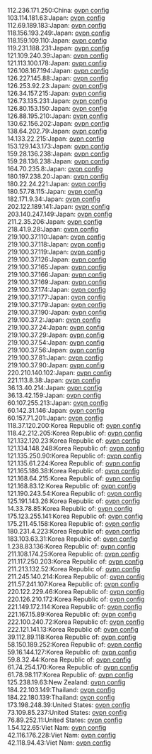 112.236.171.250:China: [ovpn config](vpn/112_236_171_250.ovpn)  
103.114.181.63:Japan: [ovpn config](vpn/103_114_181_63.ovpn)  
112.69.189.183:Japan: [ovpn config](vpn/112_69_189_183.ovpn)  
118.156.193.249:Japan: [ovpn config](vpn/118_156_193_249.ovpn)  
118.159.109.110:Japan: [ovpn config](vpn/118_159_109_110.ovpn)  
119.231.188.231:Japan: [ovpn config](vpn/119_231_188_231.ovpn)  
121.109.240.39:Japan: [ovpn config](vpn/121_109_240_39.ovpn)  
121.113.100.178:Japan: [ovpn config](vpn/121_113_100_178.ovpn)  
126.108.167.194:Japan: [ovpn config](vpn/126_108_167_194.ovpn)  
126.227.145.88:Japan: [ovpn config](vpn/126_227_145_88.ovpn)  
126.253.92.23:Japan: [ovpn config](vpn/126_253_92_23.ovpn)  
126.34.157.215:Japan: [ovpn config](vpn/126_34_157_215.ovpn)  
126.73.135.231:Japan: [ovpn config](vpn/126_73_135_231.ovpn)  
126.80.153.150:Japan: [ovpn config](vpn/126_80_153_150.ovpn)  
126.88.195.210:Japan: [ovpn config](vpn/126_88_195_210.ovpn)  
130.62.156.202:Japan: [ovpn config](vpn/130_62_156_202.ovpn)  
138.64.202.79:Japan: [ovpn config](vpn/138_64_202_79.ovpn)  
14.133.22.215:Japan: [ovpn config](vpn/14_133_22_215.ovpn)  
153.129.143.173:Japan: [ovpn config](vpn/153_129_143_173.ovpn)  
159.28.136.238:Japan: [ovpn config](vpn/159_28_136_238.ovpn)  
159.28.136.238:Japan: [ovpn config](vpn/159_28_136_238.ovpn)  
164.70.235.8:Japan: [ovpn config](vpn/164_70_235_8.ovpn)  
180.197.238.20:Japan: [ovpn config](vpn/180_197_238_20.ovpn)  
180.22.24.221:Japan: [ovpn config](vpn/180_22_24_221.ovpn)  
180.57.78.115:Japan: [ovpn config](vpn/180_57_78_115.ovpn)  
182.171.9.34:Japan: [ovpn config](vpn/182_171_9_34.ovpn)  
202.122.189.141:Japan: [ovpn config](vpn/202_122_189_141.ovpn)  
203.140.247.149:Japan: [ovpn config](vpn/203_140_247_149.ovpn)  
211.2.35.206:Japan: [ovpn config](vpn/211_2_35_206.ovpn)  
218.41.9.28:Japan: [ovpn config](vpn/218_41_9_28.ovpn)  
219.100.37.110:Japan: [ovpn config](vpn/219_100_37_110.ovpn)  
219.100.37.118:Japan: [ovpn config](vpn/219_100_37_118.ovpn)  
219.100.37.119:Japan: [ovpn config](vpn/219_100_37_119.ovpn)  
219.100.37.126:Japan: [ovpn config](vpn/219_100_37_126.ovpn)  
219.100.37.165:Japan: [ovpn config](vpn/219_100_37_165.ovpn)  
219.100.37.166:Japan: [ovpn config](vpn/219_100_37_166.ovpn)  
219.100.37.169:Japan: [ovpn config](vpn/219_100_37_169.ovpn)  
219.100.37.174:Japan: [ovpn config](vpn/219_100_37_174.ovpn)  
219.100.37.177:Japan: [ovpn config](vpn/219_100_37_177.ovpn)  
219.100.37.179:Japan: [ovpn config](vpn/219_100_37_179.ovpn)  
219.100.37.190:Japan: [ovpn config](vpn/219_100_37_190.ovpn)  
219.100.37.2:Japan: [ovpn config](vpn/219_100_37_2.ovpn)  
219.100.37.24:Japan: [ovpn config](vpn/219_100_37_24.ovpn)  
219.100.37.29:Japan: [ovpn config](vpn/219_100_37_29.ovpn)  
219.100.37.54:Japan: [ovpn config](vpn/219_100_37_54.ovpn)  
219.100.37.56:Japan: [ovpn config](vpn/219_100_37_56.ovpn)  
219.100.37.81:Japan: [ovpn config](vpn/219_100_37_81.ovpn)  
219.100.37.90:Japan: [ovpn config](vpn/219_100_37_90.ovpn)  
220.210.140.102:Japan: [ovpn config](vpn/220_210_140_102.ovpn)  
221.113.8.38:Japan: [ovpn config](vpn/221_113_8_38.ovpn)  
36.13.40.214:Japan: [ovpn config](vpn/36_13_40_214.ovpn)  
36.13.42.159:Japan: [ovpn config](vpn/36_13_42_159.ovpn)  
60.107.255.213:Japan: [ovpn config](vpn/60_107_255_213.ovpn)  
60.142.31.146:Japan: [ovpn config](vpn/60_142_31_146.ovpn)  
60.157.71.201:Japan: [ovpn config](vpn/60_157_71_201.ovpn)  
118.37.120.200:Korea Republic of: [ovpn config](vpn/118_37_120_200.ovpn)  
118.42.212.205:Korea Republic of: [ovpn config](vpn/118_42_212_205.ovpn)  
121.132.120.23:Korea Republic of: [ovpn config](vpn/121_132_120_23.ovpn)  
121.134.148.248:Korea Republic of: [ovpn config](vpn/121_134_148_248.ovpn)  
121.135.250.90:Korea Republic of: [ovpn config](vpn/121_135_250_90.ovpn)  
121.135.61.224:Korea Republic of: [ovpn config](vpn/121_135_61_224.ovpn)  
121.165.186.38:Korea Republic of: [ovpn config](vpn/121_165_186_38.ovpn)  
121.168.64.215:Korea Republic of: [ovpn config](vpn/121_168_64_215.ovpn)  
121.168.83.12:Korea Republic of: [ovpn config](vpn/121_168_83_12.ovpn)  
121.190.243.54:Korea Republic of: [ovpn config](vpn/121_190_243_54.ovpn)  
125.191.143.26:Korea Republic of: [ovpn config](vpn/125_191_143_26.ovpn)  
14.33.78.85:Korea Republic of: [ovpn config](vpn/14_33_78_85.ovpn)  
175.123.255.141:Korea Republic of: [ovpn config](vpn/175_123_255_141.ovpn)  
175.211.45.158:Korea Republic of: [ovpn config](vpn/175_211_45_158.ovpn)  
180.231.4.223:Korea Republic of: [ovpn config](vpn/180_231_4_223.ovpn)  
183.103.63.31:Korea Republic of: [ovpn config](vpn/183_103_63_31.ovpn)  
1.238.83.136:Korea Republic of: [ovpn config](vpn/1_238_83_136.ovpn)  
211.108.174.25:Korea Republic of: [ovpn config](vpn/211_108_174_25.ovpn)  
211.117.250.203:Korea Republic of: [ovpn config](vpn/211_117_250_203.ovpn)  
211.213.132.52:Korea Republic of: [ovpn config](vpn/211_213_132_52.ovpn)  
211.245.140.214:Korea Republic of: [ovpn config](vpn/211_245_140_214.ovpn)  
211.57.241.107:Korea Republic of: [ovpn config](vpn/211_57_241_107.ovpn)  
220.122.229.46:Korea Republic of: [ovpn config](vpn/220_122_229_46.ovpn)  
220.126.210.172:Korea Republic of: [ovpn config](vpn/220_126_210_172.ovpn)  
221.149.172.114:Korea Republic of: [ovpn config](vpn/221_149_172_114.ovpn)  
221.167.15.89:Korea Republic of: [ovpn config](vpn/221_167_15_89.ovpn)  
222.100.240.72:Korea Republic of: [ovpn config](vpn/222_100_240_72.ovpn)  
222.121.141.13:Korea Republic of: [ovpn config](vpn/222_121_141_13.ovpn)  
39.112.89.118:Korea Republic of: [ovpn config](vpn/39_112_89_118.ovpn)  
58.150.189.252:Korea Republic of: [ovpn config](vpn/58_150_189_252.ovpn)  
59.16.144.127:Korea Republic of: [ovpn config](vpn/59_16_144_127.ovpn)  
59.8.32.44:Korea Republic of: [ovpn config](vpn/59_8_32_44.ovpn)  
61.74.254.170:Korea Republic of: [ovpn config](vpn/61_74_254_170.ovpn)  
61.78.98.117:Korea Republic of: [ovpn config](vpn/61_78_98_117.ovpn)  
125.238.19.63:New Zealand: [ovpn config](vpn/125_238_19_63.ovpn)  
184.22.103.149:Thailand: [ovpn config](vpn/184_22_103_149.ovpn)  
184.22.180.139:Thailand: [ovpn config](vpn/184_22_180_139.ovpn)  
173.198.248.39:United States: [ovpn config](vpn/173_198_248_39.ovpn)  
73.109.85.237:United States: [ovpn config](vpn/73_109_85_237.ovpn)  
76.89.252.11:United States: [ovpn config](vpn/76_89_252_11.ovpn)  
1.54.122.65:Viet Nam: [ovpn config](vpn/1_54_122_65.ovpn)  
42.116.176.228:Viet Nam: [ovpn config](vpn/42_116_176_228.ovpn)  
42.118.94.43:Viet Nam: [ovpn config](vpn/42_118_94_43.ovpn)  

